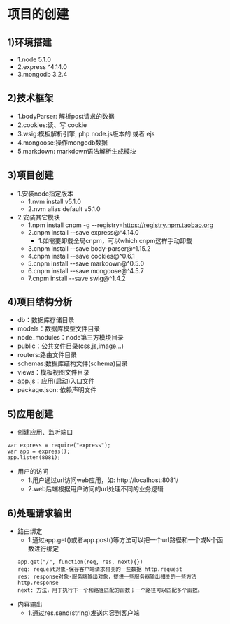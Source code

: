 # 项目的创建
## 1)环境搭建
*  1.node 5.1.0
*  2.express ^4.14.0
*  3.mongodb 3.2.4

## 2)技术框架
*  1.bodyParser: 解析post请求的数据
*  2.cookies:读、写 cookie
*  3.wsig:模板解析引擎, php node.js版本的 或者 ejs
*  4.mongoose:操作mongodb数据
*  5.markdown: markdown语法解析生成模块

## 3)项目创建
*  1.安装node指定版本
   *  1.nvm install v5.1.0
   *  2.nvm alias default v5.1.0      
*  2.安装其它模块
   *  1.npm install cnpm -g --registry=https://registry.npm.taobao.org
   *  2.cnpm install --save express@^4.14.0   
      *  1.如需要卸载全局cnpm，可以which cnpm这样手动卸载   
   *  3.cnpm install --save body-parser@^1.15.2 
   *  4.cnpm install --save cookies@^0.6.1 
   *  5.cnpm install --save markdown@^0.5.0 
   *  6.cnpm install --save mongoose@^4.5.7
   *  7.cnpm install --save swig@^1.4.2  
  
## 4)项目结构分析
*  db：数据库存储目录
*  models：数据库模型文件目录
*  node_modules：node第三方模块目录
*  public：公共文件目录(css,js,image...)
*  routers:路由文件目录
*  schemas:数据库结构文件(schema)目录
*  views：模板视图文件目录
*  app.js：应用(启动)入口文件
*  package.json: 依赖声明文件

## 5)应用创建
*  创建应用、监听端口
```
var express = require("express");
var app = express();
app.listen(8081);
```

*  用户的访问
   *  1.用户通过url访问web应用，如: http://localhost:8081/
   *  2.web后端根据用户访问的url处理不同的业务逻辑
   
## 6)处理请求输出
*  路由绑定
   *  1.通过app.get()或者app.post()等方法可以把一个url路径和一个或N个函数进行绑定
   ```
   app.get("/", function(req, res, next){})
   req: request对象-保存客户端请求相关的一些数据 http.request
   res: response对象-服务端输出对象，提供一些服务器输出相关的一些方法 http.response
   next: 方法，用于执行下一个和路径匹配的函数；一个路径可以匹配多个函数。
   ```
*  内容输出  
   *  1.通过res.send(string)发送内容到客户端   